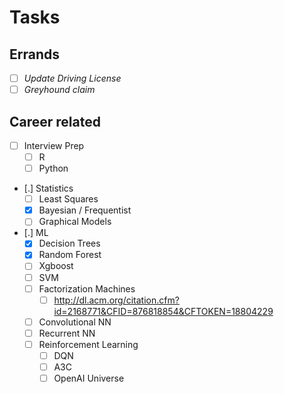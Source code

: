 # Tasks


## Errands
- [ ] _Update Driving License_
- [ ] _Greyhound claim_

## Career related
- [ ] Interview Prep
    - [ ] R
    - [ ] Python
- [.] Statistics
    - [ ] Least Squares
    - [X] Bayesian / Frequentist
    - [ ] Graphical Models 
- [.] ML
    - [X] Decision Trees
    - [X] Random Forest
    - [ ] Xgboost
    - [ ] SVM
    - [ ] Factorization Machines
        - [ ] http://dl.acm.org/citation.cfm?id=2168771&CFID=876818854&CFTOKEN=18804229
    - [ ] Convolutional NN
    - [ ] Recurrent NN
    - [ ] Reinforcement Learning 
        - [ ] DQN
        - [ ] A3C
        - [ ] OpenAI Universe

